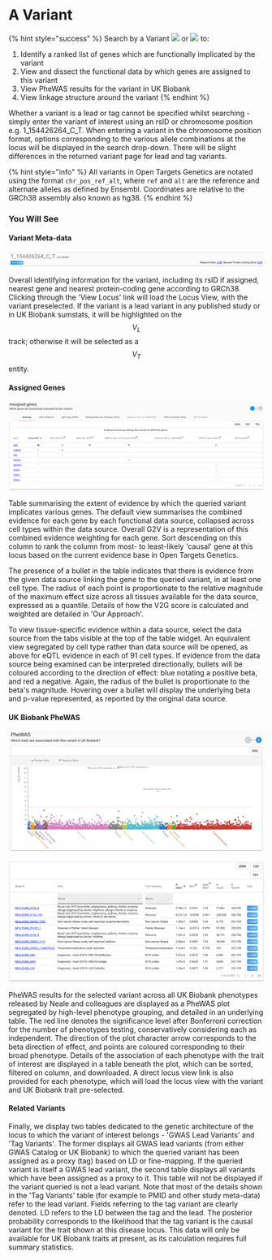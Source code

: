 # A Variant

{% hint style="success" %}
Search by a Variant ![](<../.gitbook/assets/VL\_30 (1).png>) or ![](../.gitbook/assets/VT\_30.png) to:

1. Identify a ranked list of genes which are functionally implicated by the variant
2. View and dissect the functional data by which genes are assigned to this variant
3. View PheWAS results for the variant in UK Biobank
4. View linkage structure around the variant
{% endhint %}

Whether a variant is a lead or tag cannot be specified whilst searching - simply enter the variant of interest using an rsID or chromosome position e.g. 1\_154426264\_C\_T.  When entering a variant in the chromosome position format, options corresponding to the various allele combinations  at the locus will be displayed in the search drop-down. There will be slight differences in the returned variant page for lead and tag variants.

{% hint style="info" %}
All variants in Open Targets Genetics are notated using the format `chr_pos_ref_alt`, where `ref` and `alt` are the reference and alternate alleles as defined by Ensembl.  Coordinates are relative to the GRCh38 assembly also known as hg38.
{% endhint %}

### You Will See

#### Variant Meta-data

![](<../.gitbook/assets/Screen Shot 2018-10-08 at 15.24.32.png>)

Overall identifying information for the variant, including its rsID if assigned, nearest gene and nearest protein-coding gene according to GRCh38.  Clicking through the 'View Locus' link will load the Locus View, with the variant preselected.  If the variant is a lead variant in any published study or in UK Biobank sumstats, it will be highlighted on the $$V_L$$ track; otherwise it will be selected as a $$V_T$$entity. &#x20;

#### Assigned Genes

![](<../.gitbook/assets/Screen Shot 2018-10-08 at 15.32.44.png>)

Table summarising the extent of evidence by which the queried variant implicates various genes. The default view summarises the combined evidence for each gene by each functional data source, collapsed across cell types within the data source. Overall G2V is a representation of this combined evidence weighting for each gene. Sort descending on this column to rank the column from most- to least-likely 'causal' gene at this locus based on the current evidence base in Open Targets Genetics. &#x20;

The presence of a bullet in the table indicates that there is evidence from the given data source linking the gene to the queried variant, in at least one cell type. The radius of each point is proportionate to the relative magnitude of the maximum effect size across all tissues available for the data source, expressed as a quantile. Details of how the V2G score is calculated and weighted are detailed in 'Our Approach'.

To view tissue-specific evidence within a data source, select the data source from the tabs visible at the top of the table widget. An equivalent view segregated by cell type rather than data source will be opened, as above for eQTL evidence in each of 91 cell types. If evidence from the data source being examined can be interpreted directionally, bullets will be coloured according to the direction of effect:  blue notating a positive beta, and red a negative. Again, the radius of the bullet is proportionate to the beta's magnitude. Hovering over a bullet will display the underlying beta and p-value represented, as reported by the original data source. &#x20;

#### UK Biobank PheWAS

![](<../.gitbook/assets/Screen Shot 2018-10-17 at 15.19.48.png>)

![](<../.gitbook/assets/Screen Shot 2018-10-17 at 15.20.16.png>)

PheWAS results for the selected variant across all UK Biobank phenotypes released by Neale and colleagues are displayed as a PheWAS plot segregated by high-level phenotype grouping, and detailed in an underlying table.  The red line denotes the significance level after Bonferroni correction for the number of phenotypes testing, conservatively considering each as independent. The direction of the plot character arrow corresponds to the beta direction of effect, and points are coloured corresponding to their broad phenotype. Details of the association of each phenotype with the trait of interest are displayed in a table beneath the plot, which can be sorted, filtered on column, and downloaded. A direct locus view link is also provided for each phenotype, which will load the locus view with the variant and UK Biobank trait pre-selected.   &#x20;

#### Related Variants

Finally, we display two tables dedicated to the genetic architecture of the locus to which the variant of interest belongs - 'GWAS Lead Variants' and 'Tag Variants'.  The former displays all GWAS lead variants (from either GWAS Catalog or UK Biobank) to which the queried variant has been assigned as a proxy (tag) based on LD or fine-mapping. If the queried variant  is itself a GWAS lead variant, the second table displays all variants which have been assigned as a proxy to it. This table will not be displayed if the variant queried is not a lead variant.  Note that most of the details shown in the 'Tag Variants' table (for example to PMID and other study meta-data) refer to the lead variant. Fields referring to the tag variant are clearly denoted. LD refers to the LD between the tag and the lead. The posterior probability corresponds to the likelihood that the tag variant is the causal variant for the trait shown at this disease locus. This data will only be available for UK Biobank traits at present, as its calculation requires full summary statistics.    &#x20;
